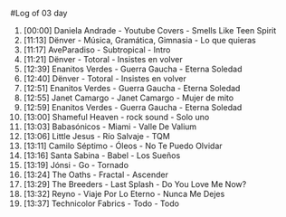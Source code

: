 #Log of 03 day

1. [00:00] Daniela Andrade - Youtube Covers - Smells Like Teen Spirit
1. [11:13] Dënver - Música, Gramática, Gimnasia - Lo que quieras
1. [11:17] AveParadiso - Subtropical - Intro
1. [11:21] Dënver - Totoral - Insistes en volver
1. [12:39] Enanitos Verdes - Guerra Gaucha - Eterna Soledad
1. [12:40] Dënver - Totoral - Insistes en volver
1. [12:51] Enanitos Verdes - Guerra Gaucha - Eterna Soledad
1. [12:55] Janet Camargo - Janet Camargo - Mujer de mito
1. [12:59] Enanitos Verdes - Guerra Gaucha - Eterna Soledad
1. [13:00] Shameful Heaven - rock sound - Solo uno
1. [13:03] Babasónicos - Miami - Valle De Valium
1. [13:06] Little Jesus - Río Salvaje - TQM
1. [13:11] Camilo Séptimo - Óleos - No Te Puedo Olvidar
1. [13:16] Santa Sabina - Babel - Los Sueños
1. [13:19] Jónsi - Go - Tornado
1. [13:24] The Oaths - Fractal - Ascender
1. [13:29] The Breeders - Last Splash - Do You Love Me Now?
1. [13:32] Reyno - Viaje Por Lo Eterno - Nunca Me Dejes
1. [13:37] Technicolor Fabrics - Todo - Todo
